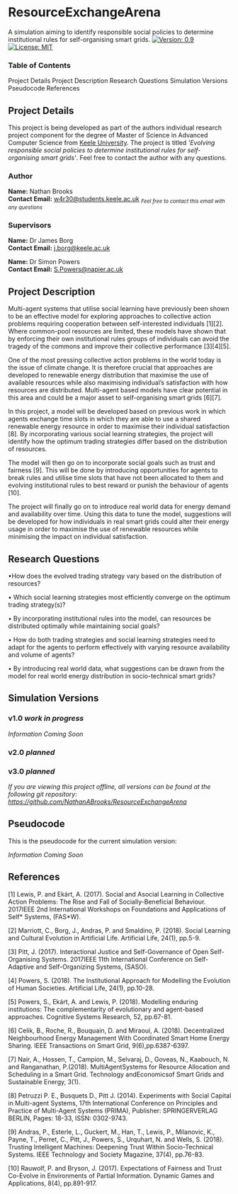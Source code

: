 # ResourceExchangeArena
A simulation aiming to identify responsible social policies to determine institutional rules for self-organising smart grids. [![Version: 0.9](https://img.shields.io/badge/Version-0.9-Green.svg)](#versions) [![License: MIT](https://img.shields.io/badge/License-MIT-yellow.svg)](/LICENSE.md)

### Table of Contents
Project Details
Project Description
Research Questions
Simulation Versions
Pseudocode
References

## Project Details
This project is being developed as part of the authors individual research project component for the degree of Master of Science in Advanced Computer Science from [Keele University](https://www.keele.ac.uk). The project is titled *'Evolving responsible social policies to determine institutional rules for self-organising smart grids'*. Feel free to contact the author with any questions.

### Author
**Name:** Nathan Brooks<br/>**Contact Email:** w4r30@students.keele.ac.uk <sub>*Feel free to contact this email with any questions*</sub>

### Supervisors
**Name:** Dr James Borg<br/>**Contact Email:** j.borg@keele.ac.uk

**Name:** Dr Simon Powers<br/>**Contact Email:** S.Powers@napier.ac.uk

## Project Description
Multi-agent systems that utilise social learning have previously been shown to be an effective model for exploring approaches to collective action problems requiring cooperation between self-interested individuals [1][2]. Where common-pool resources are limited, these models have shown that by enforcing their own institutional rules groups of individuals can avoid the tragedy of the commons and improve their collective performance [3][4][5].

One of the most pressing collective action problems in the world today is the issue of climate change. It is therefore crucial that approaches are developed to renewable energy distribution that maximise the use of available resources while also maximising individual’s satisfaction with how resources are distributed. Multi-agent based models have clear potential in this area and could be a major asset to self-organising smart grids [6][7].

In this project, a model will be developed based on previous work in which agents exchange time slots in which they are able to use a shared renewable energy resource in order to maximise their individual satisfaction [8]. By incorporating various social learning strategies, the project will identify how the optimum trading strategies differ based on the distribution of resources.

The model will then go on to incorporate social goals such as trust and fairness [9]. This will be done by introducing opportunities for agents to break rules and utilise time slots that have not been allocated to them and evolving institutional rules to best reward or punish the behaviour of agents [10].

The project will finally go on to introduce real world data for energy demand and availability over time. Using this data to tune the model, suggestions will be developed for how individuals in real smart grids could alter their energy usage in order to maximise the use of renewable resources while minimising the impact on individual satisfaction.

## Research Questions
•How does the evolved trading strategy vary based on the distribution of resources?

• Which social learning strategies most efficiently converge on the optimum trading strategy(s)?

• By incorporating institutional rules into the model, can resources be distributed optimally while maintaining social goals?

• How do both trading strategies and social learning strategies need to adapt for the agents to perform effectively with varying resource availability and volume of agents?

• By introducing real world data, what suggestions can be drawn from the model for real world energy distribution in socio-technical smart grids?

## Simulation Versions

### v1.0 *work in progress*

*Information Coming Soon*

### v2.0 *planned*


### v3.0 *planned*

*If you are viewing this project offline, all versions can be found at the following git repository:
https://github.com/NathanABrooks/ResourceExchangeArena*

## Pseudocode
This is the pseudocode for the current simulation version:

*Information Coming Soon*

## References
[1] Lewis, P. and Ekárt, A. (2017). Social and Asocial Learning in Collective Action Problems: The Rise and Fall of Socially-Beneficial Behaviour. 2017IEEE 2nd International Workshops on Foundations and Applications of Self* Systems, (FAS*W).

[2] Marriott, C., Borg, J., Andras, P. and Smaldino, P. (2018). Social Learning and Cultural Evolution in Artificial Life. Artificial Life, 24(1), pp.5-9.

[3] Pitt, J. (2017). Interactional Justice and Self-Governance of Open Self-Organising Systems. 2017IEEE 11th International Conference on Self-Adaptive and Self-Organizing Systems, (SASO).

[4] Powers, S. (2018). The Institutional Approach for Modelling the Evolution of Human Societies. Artificial Life, 24(1), pp.10-28.

[5] Powers, S., Ekárt, A. and Lewis, P. (2018). Modelling enduring institutions: The complementarity of evolutionary and agent-based approaches. Cognitive Systems Research, 52, pp.67-81.

[6] Celik, B., Roche, R., Bouquain, D. and Miraoui, A. (2018). Decentralized Neighbourhood Energy Management With Coordinated Smart Home Energy Sharing. IEEE Transactions on Smart Grid, 9(6),pp.6387-6397.

[7] Nair, A., Hossen, T., Campion, M., Selvaraj, D., Goveas, N., Kaabouch, N. and Ranganathan, P.(2018). MultiAgentSystems for Resource Allocation and Scheduling in a Smart Grid. Technology andEconomicsof Smart Grids and Sustainable Energy, 3(1).

[8] Petruzzi P. E., Busquets D., Pitt J. (2014). Experiments with Social Capital in Multi-agent Systems, 17th International Conference on Principles and Practice of Multi-Agent Systems (PRIMA), Publisher: SPRINGERVERLAG BERLIN, Pages: 18-33, ISSN: 0302-9743.

[9] Andras, P., Esterle, L., Guckert, M., Han, T., Lewis, P., Milanovic, K., Payne, T., Perret, C., Pitt, J., Powers, S., Urquhart, N. and Wells, S. (2018). Trusting Intelligent Machines: Deepening Trust Within Socio-Technical Systems. IEEE Technology and Society Magazine, 37(4), pp.76-83.

[10] Rauwolf, P. and Bryson, J. (2017). Expectations of Fairness and Trust Co-Evolve in Environments of Partial Information. Dynamic Games and Applications, 8(4), pp.891-917.
